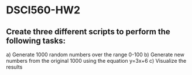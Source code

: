 # DSCI560-HW2

## Create three different scripts to perform the following tasks:
a)	Generate 1000 random numbers over the range 0-100 
b)	Generate new numbers from the original 1000 using the equation y=3x+6 
c)	Visualize the results 
